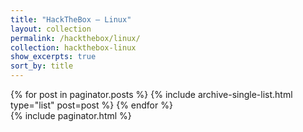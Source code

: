 ```yaml
---
title: "HackTheBox — Linux"
layout: collection
permalink: /hackthebox/linux/
collection: hackthebox-linux
show_excerpts: true
sort_by: title
---
```


<div class="grid__wrapper">
  {% for post in paginator.posts %}
    {% include archive-single-list.html type="list" post=post %}
  {% endfor %}
</div>
{% include paginator.html %}